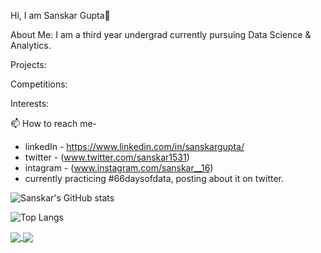 Hi, I am Sanskar Gupta👋

About Me:
I am a third year undergrad currently pursuing Data Science & Analytics.


Projects:



Competitions:



Interests:



📫 How to reach me-
  - linkedIn - https://www.linkedin.com/in/sanskargupta/
  - twitter - (www.twitter.com/sanskar1531)
  - intagram - (www.instagram.com/sanskar__16)
- currently practicing #66daysofdata, posting about it on twitter. 
<!---
Sanskar-16/Sanskar-16 is a ✨ special ✨ repository because its `README.md` (this file) appears on your GitHub profile.
You can click the Preview link to take a look at your changes.
--->

![Sanskar's GitHub stats](https://github-readme-stats.vercel.app/api?username=sanskar-16&show_icons=true&theme=tokyonight)   

![Top Langs](https://github-readme-stats.vercel.app/api/top-langs/?username=sanskar-16&layout=compact&theme=tokyonight)

<a href="https://github.com/sanskar-16/github-readme-stats">
  <img align="center" src="https://github-readme-stats.vercel.app/api/pin/?username=sanskar-16&repo=github-readme-stats" />
</a>
<a href="https://github.com/sanskar-16/convoychat">
  <img align="center" src="https://github-readme-stats.vercel.app/api/pin/?username=sanskar-16&repo=convoychat" />
</a>
